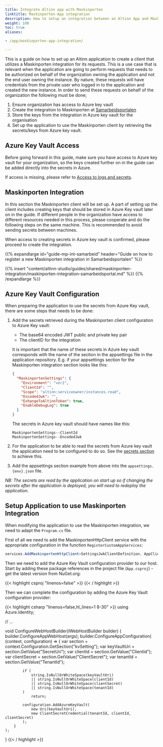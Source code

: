 ```yaml
---
title: Integrate Altinn app with Maskinporten
linktitle: Maskinporten-App integration
description: How to setup an integration between an Altinn App and Maskinporten.
weight: 100
toc: true
aliases:

- /app/maskinporten-app-integration/

---
```


This is a guide on how to set up an Altinn application to create a client that utilizes a Maskinporten integration for
its requests. This is a use case that is relevant when the application are going to perform requests that needs to
be authorized on behalf of the organization owning the application and not the end user owning the instance. By nature,
these requests will have credentials from the private user who logged in to the application and created the new
instance. In order to send these requests on behalf of the organization the following must be done;

1. Ensure organization has access to Azure key vault
2. Create the integration to Maskinporten
   at [Samarbeidsportalen](https://samarbeid.digdir.no/)
3. Store the keys from the integration in Azure key vault for
   the organisation
4. Set up the application to use the Maskinporten client by retrieving the secrets/keys from Azure key vault.

## Azure Key Vault Access
Before going forward in this guide, make sure you have access
to Azure key vault for your organization, so the keys
created further on in the guide can be added directly into
the secrets in Azure.

If access is missing, please refer to [Access to logs and secrets](/altinn-studio/guides/administration/access-management/apps).

## Maskinporten Integration

In this section the Maskinporten client will be set up. A part of setting up the client includes creating keys that
should be stored in Azure Key vault later on in the guide. If different people in the organization have access to
different resources needed in this process, please cooperate and do the following steps on the same machine. This is
recommended to avoid sending secrets between machines.

When access to creating secrets in Azure key vault is
confirmed, please proceed to create the integration.

{{% expandlarge id="guide-mp-int-samarbeid" header="Guide on how to register a new Maskinporten integration in Samarbeidsportalen" %}}

{{% insert "content/altinn-studio/guides/shared/maskinporten-integration/maskinporten-integration-samarbeidsportal.md" %}}
{{% /expandlarge %}}

## Azure Key Vault Configuration

When preparing the application to use the secrets from Azure Key vault, there are some steps that needs to be done:

1. Add the secrets retrieved during the Maskinporten client configuration to Azure Key vault:
   - The base64 encoded JWT public and private key pair
   - The clientID for the integration

   It is important that the name of these secrets in Azure key vault corresponds
   with the name of the section in the appsettings file in the
   application repository. E.g. if your appsettings section for
   the Maskinporten integration section looks like this:

   ```json
   {
     "MaskinportenSettings": {
       "Environment": "ver2",
       "ClientId": "",
       "Scope": "altinn:serviceowner/instances.read",
       "EncodedJwk": "",
       "ExhangeToAltinnToken": true,
       "EnableDebugLog": true
     }
   }
   ```

   The secrets in Azure key vault should have names like this:

   ```
   MaskinportenSettings--ClientId
   MaskinportenSettings--EncodedJwk
   ```
2. For the application to be able to read the secrets from
   Azure key vault the application need to be configured to
   do so. See
   the [secrets section](../../../reference/configuration/secrets)
   to achieve this.
3. Add the appsettings section example
   from above into the `appsettings.{env}.json` file.

_NB: The secrets are read by the application on start up so
if changing the secrets after the application is deployed, you
will need to redeploy the application._

## Setup Application to use Maskinporten Integration

When modifying the application to use the Maskinporten integration, we need to adapt the `Program.cs` file.

First of all we need to add the MaskinportenHttpClient
service with the appropriate configuration in the function `RegisterCustomAppServices`:

```csharp
services.AddMaskinportenHttpClient<SettingsJwkClientDefinition, AppClient>(config.GetSection("MaskinportenSettings"));
```

Then we need to add the Azure Key Vault configuration provider to our host.
Start by adding these package references in the project file (`App.csproj`) - get the latest version from NuGet.org:

{{< highlight csproj "linenos=false" >}}
<PackageReference Include="Azure.Extensions.AspNetCore.Configuration.Secrets" Version="1.3.1" />
<PackageReference Include="Azure.Identity" Version="1.11.4" />
{{< / highlight >}}

Then we can complete the configuration by adding the Azure Key Vault configuration provider:

{{< highlight csharp "linenos=false,hl_lines=1 8-30" >}}
using Azure.Identity;

// ...

void ConfigureWebHostBuilder(IWebHostBuilder builder)
{
    builder.ConfigureAppWebHost(args);
    builder.ConfigureAppConfiguration(
        (context, configuration) =>
        {
            var section = context.Configuration.GetSection("kvSetting");
            var keyVaultUri = section.GetValue<string>("SecretUri");
            var clientId = section.GetValue<string>("ClientId");
            var clientSecret = section.GetValue<string>("ClientSecret");
            var tenantId = section.GetValue<string>("TenantId");

            if (
                string.IsNullOrWhiteSpace(keyVaultUri)
                || string.IsNullOrWhiteSpace(clientId)
                || string.IsNullOrWhiteSpace(clientSecret)
                || string.IsNullOrWhiteSpace(tenantId)
            )
                return;

            configuration.AddAzureKeyVault(
                new Uri(keyVaultUri),
                new ClientSecretCredential(tenantId, clientId, clientSecret)
            );
        }
    );
}
{{< / highlight >}}

